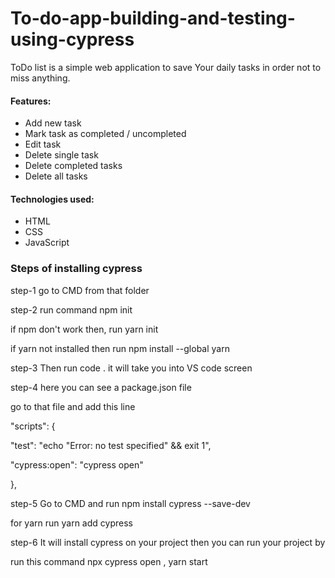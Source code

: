 # To-do-app-building-and-testing-using-cypress

ToDo list is a simple web application to save Your daily tasks in order not to miss anything.

####  Features: 
  - Add new task
  - Mark task as completed / uncompleted
  - Edit task
  - Delete single task
  - Delete completed tasks
  - Delete all tasks
  
#### Technologies used:
  - HTML
  - CSS
  - JavaScript
### Steps of installing cypress
step-1 go to CMD from that folder

step-2 run command npm init

if npm don't work then, run yarn init

if yarn not installed then run npm install --global yarn

step-3 Then run code . it will take you into VS code screen

step-4 here you can see a package.json file

go to that file and add this line

"scripts": {

"test": "echo \"Error: no test specified\" && exit 1",

"cypress:open": "cypress open"

},

step-5 Go to CMD and run npm install cypress --save-dev

for yarn run yarn add cypress

step-6 It will install cypress on your project then you can run your project by

run this command npx cypress open , yarn start
